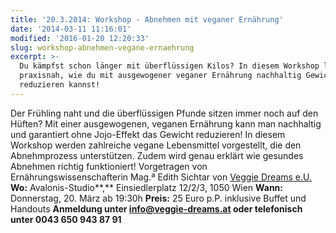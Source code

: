 ```yaml
---
title: '20.3.2014: Workshop - Abnehmen mit veganer Ernährung'
date: '2014-03-11 11:16:01'
modified: '2016-01-20 12:20:33'
slug: workshop-abnehmen-vegane-ernaehrung
excerpt: >-
  Du kämpfst schon länger mit überflüssigen Kilos? In diesem Workshop lernst du
  praxisnah, wie du mit ausgewogener veganer Ernährung nachhaltig Gewicht
  reduzieren kannst!
---
```


Der Frühling naht und die überflüssigen Pfunde sitzen immer noch auf den Hüften? Mit einer ausgewogenen, veganen Ernährung kann man nachhaltig und garantiert ohne Jojo-Effekt das Gewicht reduzieren! In diesem Workshop werden zahlreiche vegane Lebensmittel vorgestellt, die den Abnehmprozess unterstützen. Zudem wird genau erklärt wie gesundes Abnehmen richtig funktioniert! Vorgetragen von Ernährungswissenschafterin Mag.ª Edith Sichtar von [Veggie Dreams e.U.](http://www.veggie-dreams.at) **Wo:** Avalonis-Studio**,** Einsiedlerplatz 12/2/3, 1050 Wien **Wann:** Donnerstag, 20. März ab 19:30h **Preis:** 25 Euro p.P. inklusive Buffet und Handouts **Anmeldung unter info@veggie-dreams.at oder telefonisch unter 0043 650 943 87 91**
